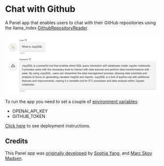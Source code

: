 # Chat with Github

A Panel app that enables users to chat with their GitHub repositories using the llama_index [GithubRepositoryReader](https://docs.llamaindex.ai/en/stable/examples/data_connectors/GithubRepositoryReaderDemo.html).

![](screenshot.webp)

To run the app you need to set a couple of [environment variables](https://docs.cloud.ploomber.io/en/latest/user-guide/env-vars.html):

* OPENAI_API_KEY
* GITHUB_TOKEN

[Click here](https://docs.cloud.ploomber.io/en/latest/apps/panel.html) to see deployment instructions.


## Credits
This Panel app was [originally developed](https://github.com/run-llama/llama_index/tree/b91ee5cacf00a29e18b3ff91b0f31e83f8cfc139/llama-index-packs/llama-index-packs-panel-chatbot/llama_index/packs/panel_chatbot) by [Sophia Yang](https://github.com/sophiamyang),
and [Marc Skov Madsen](https://github.com/MarcSkovMadsen).
